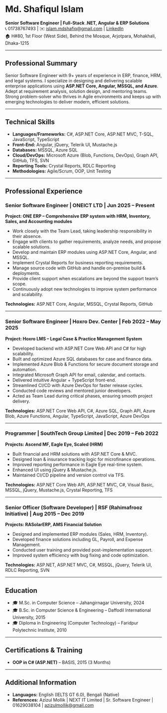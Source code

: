 # Md. Shafiqul Islam
**Senior Software Engineer | Full-Stack .NET, Angular & ERP Solutions**  
📞 01738767493 | ✉️ islam.mdshafiq@gmail.com | [LinkedIn](https://linkedin.com/in/islammdshafiq)  
🏠 H#80, 1st Floor (West Side), Behind the Mosque, Arjotpara, Mohakhali, Dhaka-1215  

---

## Professional Summary  
Senior Software Engineer with 9+ years of experience in ERP, finance, HRM, and legal systems. I specialize in designing and delivering scalable enterprise applications using **ASP.NET Core, Angular, MSSQL, and Azure**. Adept at requirement analysis, solution design, and mentoring teams. Strong problem-solver who thrives in Agile environments and keeps up with emerging technologies to deliver modern, efficient solutions.  

---
## Technical Skills  
- **Languages/Frameworks:** C#, ASP.NET Core, ASP.NET MVC, T-SQL, JavaScript, TypeScript  
- **Front-End:** Angular, jQuery, Telerik UI, Mustache.js  
- **Databases:** MSSQL, Azure SQL  
- **Cloud/DevOps:** Microsoft Azure (Blob, Functions, DevOps), Graph API, GitHub, TFS, SVN  
- **Reporting Tools:** Crystal Reports, RDLC Reporting  
- **Methodologies:** Agile/Scrum, OOP, Unit Testing  
---

## Professional Experience  

### Senior Software Engineer | ONEICT LTD | Jun 2025 – Present  
**Project: ONE ERP – Comprehensive ERP system with HRM, Inventory, Sales, and Accounting modules**  
- Work closely with the Team Lead, taking leadership responsibility in their absence.  
- Engage with clients to gather requirements, analyze needs, and propose scalable solutions.  
- Develop and maintain ERP modules using ASP.NET Core, Angular, and MSSQL.  
- Implement Crystal Reports for business reporting requirements.  
- Manage source code with GitHub and handle on-premise build & deployments.  
- Provide client support when escalations are beyond the support team’s scope.  
- Continuously adopt new technologies to improve system performance and scalability.  

**Technologies:** ASP.NET Core, Angular, MSSQL, Crystal Reports, GitHub  

---

### Senior Software Engineer | Hoxro Dev. Center | Feb 2022 – May 2025  
**Project: Hoxro LMS – Legal Case & Practice Management System**  
- Developed backend with ASP.NET Core Web API and C# for high scalability.  
- Built and optimized Azure SQL databases for case and finance data.  
- Implemented Azure Blob & Functions for secure document storage and automation.  
- Integrated Microsoft Graph API for email, calendar, and contacts.  
- Delivered intuitive Angular + TypeScript front-end.  
- Streamlined CI/CD with Azure DevOps for faster release cycles.  
- Conducted code reviews and mentored junior developers.  
- Acted as Team Lead during critical phases, ensuring smooth project delivery.  

**Technologies:** ASP.NET Core Web API, C#, Azure SQL, Graph API, Azure Blob, Azure Functions, Angular, TypeScript, JavaScript, Azure DevOps  

---

### Programmer | SouthTech Group Limited | Dec 2019 – Feb 2022  
**Projects: Ascend MF, Eagle Eye, Scaled (HRM)**  
- Built financial and HRM solutions with ASP.NET Core & MVC.  
- Designed loan & insurance tracking logic for microfinance operations.  
- Improved reporting performance in Eagle Eye real-time system.  
- Enhanced UI using jQuery & Mustache.js.  
- Maintained CI/CD pipeline and version control via TFS.  

**Technologies:** ASP.NET Core Web API, ASP.NET MVC, C#, Visual Basic, MSSQL, jQuery, Mustache.js, Crystal Reporting, TFS  

---

### Senior Officer (Software Developer) | RSF (Rahimafrooz Initiative) | Aug 2015 – Dec 2019  
**Projects: RASolarERP, AMS Financial Solution**  
- Designed and implemented ERP modules (Sales, HRM, Inventory).  
- Developed finance solutions including GL, Payroll, and Expense Management.  
- Conducted user training and provided post-implementation support.  
- Improved system efficiency with bug fixing and code optimization.  

**Technologies:** ASP.NET, ASP.NET MVC, C#, MSSQL, jQuery, Telerik UI, RDLC Reporting, SVN  

---

## Education  
- 🎓 M.Sc. in Computer Science – Jahangirnagar University, 2024  
- 🎓 B.Sc. in Computer Science & Engineering – Daffodil International University, 2015  
- 🎓 Diploma in Engineering (Computer Technology) – Faridpur Polytechnic Institute, 2010  

---

## Certifications & Training  
- **OOP in C# (ASP.NET)** – BASIS, 2015 (3 Months)  

---

## Additional Information  
- **Languages:** English (IELTS GT 6.0), Bengali (Native)  
- **References:** Azizul Mollik | NEXT IT Limited | Sr. Software Engineer | 01629038104 | [azizulmollik@gmail.com](mailto:azizulmollik@gmail.com)  
